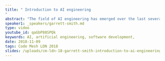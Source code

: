 ```yaml
---
title: " Introduction to AI engineering
"
abstract: "The field of AI engineering has emerged over the last several years, fueled by breakthroughs in applied machine learning, computational acceleration, and supporting software frameworks. While similar to traditional software development disciplines, AI engineering requires additional roles, skill sets, and techniques that make it challenging to implement successfully in organizations unfamiliar with AI."
speaker1: _speakers/garrett-smith.md
type: video
youtube_id: qaGbP88SPQk
keywords: AI, artificial engineering, software development,
date: 2018-11-09
tags: Code Mesh LDN 2018
slides: /uploads/cm-ldn-18-garrett-smith-introduction-to-ai-engineering-compressed.pdf
---
```


